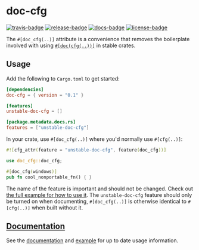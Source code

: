 # doc-cfg

[![travis-badge][]][travis] [![release-badge][]][cargo] [![docs-badge][]][docs] [![license-badge][]][license]

The `#[doc_cfg(..)]` attribute is a convenience that removes the boilerplate
involved with using [`#[doc(cfg(..))]`](https://doc.rust-lang.org/unstable-book/language-features/doc-cfg.html)
in stable crates.

## Usage

Add the following to `Cargo.toml` to get started:

```toml
[dependencies]
doc-cfg = { version = "0.1" }

[features]
unstable-doc-cfg = []

[package.metadata.docs.rs]
features = ["unstable-doc-cfg"]
```

In your crate, use `#[doc_cfg(..)]` where you'd normally use `#[cfg(..)]`:

```rust
#![cfg_attr(feature = "unstable-doc-cfg", feature(doc_cfg))]

use doc_cfg::doc_cfg;

#[doc_cfg(windows)]
pub fn cool_nonportable_fn() { }
```

The name of the feature is important and should not be changed. Check out
[the full example for how to use it](http://arcnmx.github.io/doc-cfg/doc_cfg_example).
The `unstable-doc-cfg` feature should only be turned on when documenting,
`#[doc_cfg(..)]` is otherwise identical to `#[cfg(..)]` when built without it.

## [Documentation][docs]

See the [documentation][docs] and [example](http://arcnmx.github.io/doc-cfg/doc_cfg_example)
for up to date usage information.

[travis-badge]: https://img.shields.io/travis/arcnmx/doc-cfg/master.svg?style=flat-square
[travis]: https://travis-ci.org/arcnmx/doc-cfg
[release-badge]: https://img.shields.io/crates/v/doc-cfg.svg?style=flat-square
[cargo]: https://crates.io/crates/doc-cfg
[docs-badge]: https://img.shields.io/badge/API-docs-blue.svg?style=flat-square
[docs]: http://docs.rs/doc-cfg/
[license-badge]: https://img.shields.io/badge/license-MIT-ff69b4.svg?style=flat-square
[license]: https://github.com/arcnmx/doc-cfg/blob/master/COPYING
